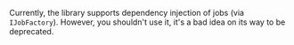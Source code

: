 Currently, the library supports dependency injection of jobs (via `IJobFactory`). However, you shouldn't use it, it's a bad idea on its way to be deprecated.
